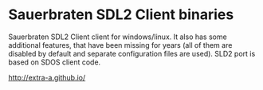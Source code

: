 
# Sauerbraten SDL2 Client binaries

Sauerbraten SDL2 Client client for windows/linux. It also has some
additional features, that have been missing for years (all of them are
disabled by default and separate configuration files are used). SLD2
port is based on SDOS client code.

http://extra-a.github.io/
